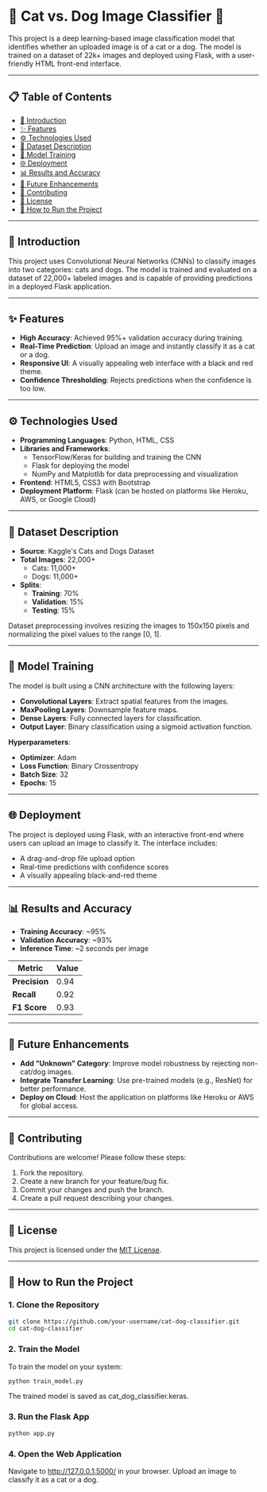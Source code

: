 # 🐾 Cat vs. Dog Image Classifier 🐾

This project is a deep learning-based image classification model that identifies whether an uploaded image is of a cat or a dog. The model is trained on a dataset of 22k+ images and deployed using Flask, with a user-friendly HTML front-end interface.

---

## 📋 Table of Contents
- [📖 Introduction](#-introduction)
- [✨ Features](#-features)
- [⚙️ Technologies Used](#%EF%B8%8F-technologies-used)
- [📂 Dataset Description](#-dataset-description)
- [🧠 Model Training](#-model-training)
- [🌐 Deployment](#-deployment)
- [📊 Results and Accuracy](#-results-and-accuracy)
- [🔮 Future Enhancements](#-future-enhancements)
- [🤝 Contributing](#-contributing)
- [📜 License](#-license)
- [🚀 How to Run the Project](#-how-to-run-the-project)

---

## 📖 Introduction

This project uses Convolutional Neural Networks (CNNs) to classify images into two categories: cats and dogs. The model is trained and evaluated on a dataset of 22,000+ labeled images and is capable of providing predictions in a deployed Flask application.

---

## ✨ Features

- **High Accuracy**: Achieved 95%+ validation accuracy during training.
- **Real-Time Prediction**: Upload an image and instantly classify it as a cat or a dog.
- **Responsive UI**: A visually appealing web interface with a black and red theme.
- **Confidence Thresholding**: Rejects predictions when the confidence is too low.

---

## ⚙️ Technologies Used

- **Programming Languages**: Python, HTML, CSS
- **Libraries and Frameworks**:
  - TensorFlow/Keras for building and training the CNN
  - Flask for deploying the model
  - NumPy and Matplotlib for data preprocessing and visualization
- **Frontend**: HTML5, CSS3 with Bootstrap
- **Deployment Platform**: Flask (can be hosted on platforms like Heroku, AWS, or Google Cloud)

---

## 📂 Dataset Description

- **Source**: Kaggle's Cats and Dogs Dataset
- **Total Images**: 22,000+
  - Cats: 11,000+
  - Dogs: 11,000+
- **Splits**:
  - **Training**: 70%
  - **Validation**: 15%
  - **Testing**: 15%

Dataset preprocessing involves resizing the images to 150x150 pixels and normalizing the pixel values to the range [0, 1].

---

## 🧠 Model Training

The model is built using a CNN architecture with the following layers:

- **Convolutional Layers**: Extract spatial features from the images.
- **MaxPooling Layers**: Downsample feature maps.
- **Dense Layers**: Fully connected layers for classification.
- **Output Layer**: Binary classification using a sigmoid activation function.

**Hyperparameters**:
- **Optimizer**: Adam
- **Loss Function**: Binary Crossentropy
- **Batch Size**: 32
- **Epochs**: 15

---

## 🌐 Deployment

The project is deployed using Flask, with an interactive front-end where users can upload an image to classify it. The interface includes:

- A drag-and-drop file upload option
- Real-time predictions with confidence scores
- A visually appealing black-and-red theme

---

## 📊 Results and Accuracy

- **Training Accuracy**: ~95%
- **Validation Accuracy**: ~93%
- **Inference Time**: ~2 seconds per image

| **Metric**      | **Value** |
|------------------|-----------|
| **Precision**    | 0.94      |
| **Recall**       | 0.92      |
| **F1 Score**     | 0.93      |

---

## 🔮 Future Enhancements

- **Add "Unknown" Category**: Improve model robustness by rejecting non-cat/dog images.
- **Integrate Transfer Learning**: Use pre-trained models (e.g., ResNet) for better performance.
- **Deploy on Cloud**: Host the application on platforms like Heroku or AWS for global access.

---

## 🤝 Contributing

Contributions are welcome! Please follow these steps:

1. Fork the repository.
2. Create a new branch for your feature/bug fix.
3. Commit your changes and push the branch.
4. Create a pull request describing your changes.

---

## 📜 License

This project is licensed under the [MIT License](LICENSE).

---

## 🚀 How to Run the Project

### 1. Clone the Repository
```bash
git clone https://github.com/your-username/cat-dog-classifier.git
cd cat-dog-classifier
```

### 2. Train the Model
To train the model on your system:
```bash
python train_model.py
```
The trained model is saved as cat_dog_classifier.keras.

### 3. Run the Flask App
```bash
python app.py
```

### 4. Open the Web Application
Navigate to http://127.0.0.1:5000/ in your browser. Upload an image to classify it as a cat or a dog.






